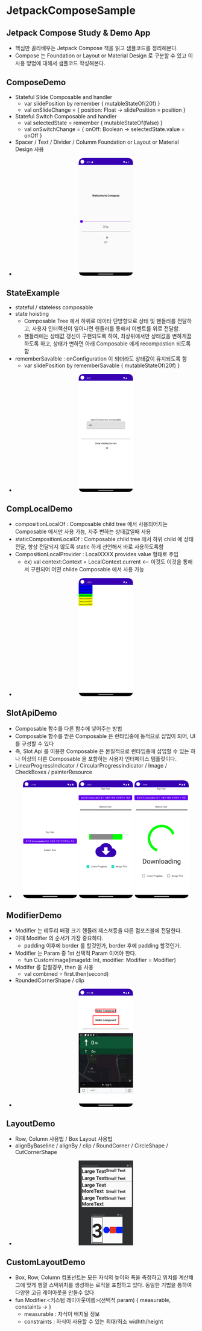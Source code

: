 # JetpackComposeSample
## Jetpack Compose Study &amp; Demo App
- 핵심만 골라배우는 Jetpack Compose 책을 읽고 샘플코드를 정리해본다.
- Compose 는 Foundation or Layout or Material Design 로 구분할 수 있고 이 사용 방법에 대해서 샘플코드 작성해본다.

## ComposeDemo
- Stateful Slide Composable and handler
  - var slidePosition by remember { mutableStateOf(20f) } 
  - val onSlideChange = { position: Float -> slidePosition = position }
- Stateful Switch Composable and handler
  - val selectedState = remember { mutableStateOf(false) } 
  - val onSwitchChange = { onOff: Boolean -> selectedState.value = onOff }
- Spacer / Text / Divider / Columm Foundation or Layout or Material Design 사용
- <p align="center"><img src = "https://github.com/jhanulis7/JetpackComposeSample/blob/main/DemoCompose.png" width="30%" height="30%"></p>

## StateExample
- stateful / stateless composable
- state hoisting 
  - Composable Tree 에서 하위로 데이타 단방향으로 상태 및 핸들러를 전달하고, 사용자 인터랙션이 일어나면 핸들러를 통해서 이벤트를 위로 전달함.
  - 핸들러에는 상태값 갱신이 구현되도록 하여, 최상위에서만 상태값을 변하게끔 하도록 하고, 상태가 변하면 아래 Composable 에게 recompostion 되도록 함
- rememberSavalble : onConfiguration 이 되더라도 상태값이 유지되도록 함
  - var slidePosition by rememberSavable { mutableStateOf(20f) } 
- <p align="center"><img src = "https://github.com/jhanulis7/JetpackComposeSample/blob/main/Hoisting.png" width="30%" height="30%"></p>

## CompLocalDemo
- compositionLocalOf : Composable child tree 에서 사용되어지는 Composable 에서만 사용 가능, 자주 변하는 상태값일때 사용
- staticCompositionLocalOf : Composable child tree 에서 하위 child 에 상태 전달, 항상 전달되지 않도록 static 하게 선언해서 바로 사용하도록함
- CompositionLocalProvider : LocalXXXX provides value 형태로 주입
  - ex) val context:Context = LocalContext.current  <-- 이것도 이것을 통해서 구현되어 어떤 childe Composable 에서 사용 가능
- <p align="center"><img src = "https://github.com/jhanulis7/JetpackComposeSample/blob/main/CompLocal.png" width="30%" height="30%"></p>

## SlotApiDemo
- Composable 함수를 다른 함수에 넣어주는 방법
- Composable 함수를 받은 Composable 은 런타임중에 동적으로 삽입이 되어, UI 를 구성할 수 있다
- 즉, Slot Api 를 이용한 Composable 은 본질적으로 런타임중에 삽입할 수 있는 하나 이상의 다른 Composable 을 포함하는 사용자 인터페이스 템플릿이다.
- LinearProgressIndicator / CircularProgressIndicator / Image / CheckBoxes / painterResource
- <p align="center"><img src = "https://github.com/jhanulis7/JetpackComposeSample/blob/main/SlotApi.png" width="30%" height="30%">
  <img src = "https://github.com/jhanulis7/JetpackComposeSample/blob/main/SlotApi2.png" width="30%" height="30%">
  <img src = "https://github.com/jhanulis7/JetpackComposeSample/blob/main/SlotApi3.png" width="30%" height="30%"></p>

## ModifierDemo
- Modifier 는 테두리 배경 크기 핸들러 제스쳐등을 다른 컴포즈블에 전달한다.
- 이때 Modifier 의 순서가 가장 중요하다.
  - padding 이후에 border 를 할것인가, border 후에 padding 할것인가.
- Modifier 는 Param 중 1st 선택적 Param 이어야 한다.
  - fun CustomImage(imageId: Int, modifier: Modifier = Modifier)
- Modifer 를 합칠경우, then 을 사용
  - val combined = first.then(second)  
- RoundedCornerShape / clip
- <p align="center"><img src = "https://github.com/jhanulis7/JetpackComposeSample/blob/main/Modifier.png" width="30%" height="30%"></p>

## LayoutDemo
- Row, Column 사용법 / Box Layout 사용법
- alignByBaseline / alignBy / clip / RoundCorner / CircleShape / CutCornerShape
- <p align="center"><img src = "https://github.com/jhanulis7/JetpackComposeSample/blob/main/Layout.png" width="30%" height="30%"></p>

## CustomLayoutDemo
- Box, Row, Column 컴포넌트는 모든 자식의 높이와 폭을 측정하고 위치를 계산해 그에 맞게 행열 스택위치를 생성하는 로직을 포함하고 있다. 동일한 기법을 통하여 다양한 고급 레이아웃을 만들수 있다
- fun Modifier.<커스텀 레이아웃이름>(선택적 param) { measurable, constaints -> }
  - measurable : 자식이 배치될 정보
  - constraints : 자식이 사용할 수 있는 최대/최소 widhth/height 

